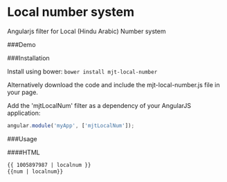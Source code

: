 Local number system
========

Angularjs filter for Local (Hindu Arabic) Number system

###Demo



###Installation

Install using bower: `bower install mjt-local-number`

Alternatively download the code and include the mjt-local-number.js file in your page.

Add the 'mjtLocalNum' filter as a dependency of your AngularJS application:

```javascript
angular.module('myApp', ['mjtLocalNum']);
```

###Usage

####HTML

```html
{{ 1005897987 | localnum }}
{{num | localnum}}
```